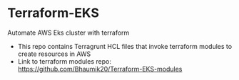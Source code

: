 # Terraform-EKS
Automate AWS Eks cluster with terraform
- This repo contains Terragrunt HCL files that invoke terraform modules to create resources in AWS
- Link to terraform modules repo: https://github.com/Bhaumik20/Terraform-EKS-modules
